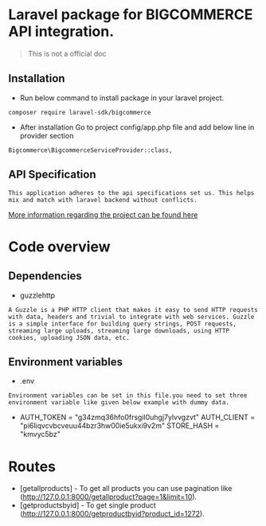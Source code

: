 # Laravel package for BIGCOMMERCE API integration. 
> This is not a official doc

## Installation
- Run below command to install package in your laravel project.

```
composer require laravel-sdk/bigcommerce
```
- After installation Go to project config/app.php file and add below line in provider section

```
Bigcommerce\BigcommerceServiceProvider::class,
```

## API Specification

```
This application adheres to the api specifications set us. This helps mix and match with laravel backend without conflicts.
```
[More information regarding the project can be found here](https://github.com/ConstaCloudInnovations/bigcommerce-laravel-sdk)
        

# Code overview

## Dependencies

- guzzlehttp 
```
A Guzzle is a PHP HTTP client that makes it easy to send HTTP requests with data, headers and trivial to integrate with web services. Guzzle is a simple interface for building query strings, POST requests, streaming large uploads, streaming large downloads, using HTTP cookies, uploading JSON data, etc.
```

## Environment variables

- .env 

```
Environment variables can be set in this file.you need to set three environment variable like given below example with dummy data.
```
- AUTH_TOKEN = "g34zmq36hfo0frsgil0uhgj7ylvvgzvt" 
AUTH_CLIENT = "pi6liqvcvbcveuu44bzr3hw00ie5ukxi9v2m"
STORE_HASH = "kmvyc5bz" 



# Routes
* [getallproducts] - To get all products you can use pagination like (http://127.0.0.1:8000/getallproduct?page=1&limit=10).
* [getproductsbyid] - To get single product (http://127.0.0.1:8000/getproductbyid?product_id=1272).
